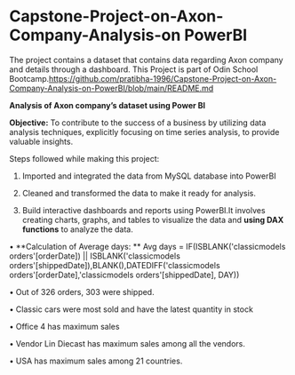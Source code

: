 # Capstone-Project-on-Axon-Company-Analysis-on PowerBI
The project contains a dataset that contains data regarding Axon company and details through a dashboard. This Project is part of Odin School Bootcamp.https://github.com/pratibha-1996/Capstone-Project-on-Axon-Company-Analysis-on-PowerBI/blob/main/README.md

**Analysis of Axon company’s dataset using Power BI**

**Objective:** To contribute to the success of a business by utilizing data analysis techniques, explicitly focusing on time series analysis, to provide valuable insights.

Steps followed while making this project:

1. Imported and integrated the data from MySQL database into PowerBI 

2. Cleaned and transformed the data to make it ready for analysis.

3. Build interactive dashboards and reports using PowerBI.It involves creating charts, graphs, and tables to visualize the data and **using DAX functions** to analyze the data.
   
•	**Calculation of Average days: **
Avg days = IF(ISBLANK('classicmodels orders'[orderDate]) || ISBLANK('classicmodels orders'[shippedDate]),BLANK(),DATEDIFF('classicmodels orders'[orderDate],'classicmodels orders'[shippedDate], DAY))	

•	Out of 326 orders, 303 were shipped. 

•	Classic cars were most sold and have the latest quantity in stock

•	Office 4 has maximum sales

•	Vendor Lin Diecast has maximum sales among all the vendors.

•	USA has maximum sales among 21 countries.
